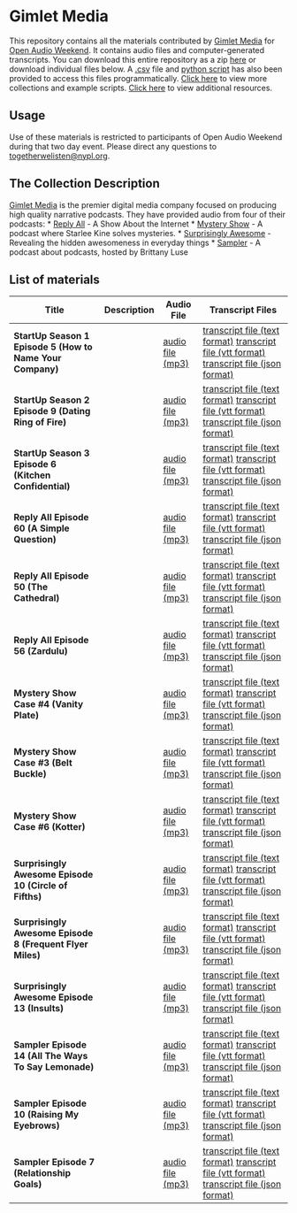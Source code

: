 # Gimlet Media

This repository contains all the materials contributed by [Gimlet Media](https://gimletmedia.com/) for [Open Audio Weekend](https://github.com/nypl-openaudio/start-here). It contains audio files and computer-generated transcripts. You can download this entire repository as a zip [here](https://s3.amazonaws.com/togetherwelisten.nypl.org/data/data-gimlet.zip) or download individual files below. A [.csv](https://github.com/nypl-openaudio/data-gimlet/blob/master/manifest.csv) file and [python script](https://github.com/nypl-openaudio/data-gimlet/blob/master/get_materials.py) has also been provided to access this files programmatically. [Click here](https://github.com/nypl-openaudio/start-here/materials) to view more collections and example scripts. [Click here](https://github.com/nypl-openaudio/start-here#resources) to view additional resources.

## Usage
Use of these materials is restricted to participants of Open Audio Weekend during that two day event. Please direct any questions to [togetherwelisten@nypl.org](mailto:togetherwelisten@nypl.org).

## The Collection Description
[Gimlet Media](https://gimletmedia.com/) is the premier digital media company focused on producing high quality narrative podcasts. They have provided audio from four of their podcasts:
    * [Reply All](https://gimletmedia.com/show/reply-all/) - A Show About the Internet
    * [Mystery Show](https://gimletmedia.com/show/mystery-show/) - A podcast where Starlee Kine solves mysteries.
    * [Surprisingly Awesome](https://gimletmedia.com/show/surprisingly-awesome/) - Revealing the hidden awesomeness in everyday things
    * [Sampler](https://gimletmedia.com/show/sampler/) - A podcast about podcasts, hosted by Brittany Luse

## List of materials
| Title | Description | Audio File | Transcript Files |
|---|---|---|---|
| **StartUp Season 1 Episode 5 (How to Name Your Company)** |  | [audio file (mp3)](https://github.com/nypl-openaudio/data-gimlet/raw/master/audio/su_0105_july_2015_ads.mp3) | [transcript file (text format)](https://github.com/nypl-openaudio/data-gimlet/raw/master/transcripts/text/su_0105_july_2015_ads.text) [transcript file (vtt format)](https://github.com/nypl-openaudio/data-gimlet/raw/master/transcripts/vtt/su_0105_july_2015_ads.vtt) [transcript file (json format)](https://github.com/nypl-openaudio/data-gimlet/raw/master/transcripts/json/su_0105_july_2015_ads.json) |
| **StartUp Season 2 Episode 9 (Dating Ring of Fire)** |  | [audio file (mp3)](https://github.com/nypl-openaudio/data-gimlet/raw/master/audio/su_0209_aug_2015_ads.mp3) | [transcript file (text format)](https://github.com/nypl-openaudio/data-gimlet/raw/master/transcripts/text/su_0209_aug_2015_ads.text) [transcript file (vtt format)](https://github.com/nypl-openaudio/data-gimlet/raw/master/transcripts/vtt/su_0209_aug_2015_ads.vtt) [transcript file (json format)](https://github.com/nypl-openaudio/data-gimlet/raw/master/transcripts/json/su_0209_aug_2015_ads.json) |
| **StartUp Season 3 Episode 6 (Kitchen Confidential)** |  | [audio file (mp3)](https://github.com/nypl-openaudio/data-gimlet/raw/master/audio/startup_kitchen_confidential_with_ads.mp3) | [transcript file (text format)](https://github.com/nypl-openaudio/data-gimlet/raw/master/transcripts/text/startup_kitchen_confidential_with_ads.text) [transcript file (vtt format)](https://github.com/nypl-openaudio/data-gimlet/raw/master/transcripts/vtt/startup_kitchen_confidential_with_ads.vtt) [transcript file (json format)](https://github.com/nypl-openaudio/data-gimlet/raw/master/transcripts/json/startup_kitchen_confidential_with_ads.json) |
| **Reply All Episode 60 (A Simple Question)** |  | [audio file (mp3)](https://github.com/nypl-openaudio/data-gimlet/raw/master/audio/01_60_a_simple_question.mp3) | [transcript file (text format)](https://github.com/nypl-openaudio/data-gimlet/raw/master/transcripts/text/01_60_a_simple_question.text) [transcript file (vtt format)](https://github.com/nypl-openaudio/data-gimlet/raw/master/transcripts/vtt/01_60_a_simple_question.vtt) [transcript file (json format)](https://github.com/nypl-openaudio/data-gimlet/raw/master/transcripts/json/01_60_a_simple_question.json) |
| **Reply All Episode 50 (The Cathedral)** |  | [audio file (mp3)](https://github.com/nypl-openaudio/data-gimlet/raw/master/audio/01_50_the_cathedral.mp3) | [transcript file (text format)](https://github.com/nypl-openaudio/data-gimlet/raw/master/transcripts/text/01_50_the_cathedral.text) [transcript file (vtt format)](https://github.com/nypl-openaudio/data-gimlet/raw/master/transcripts/vtt/01_50_the_cathedral.vtt) [transcript file (json format)](https://github.com/nypl-openaudio/data-gimlet/raw/master/transcripts/json/01_50_the_cathedral.json) |
| **Reply All Episode 56 (Zardulu)** |  | [audio file (mp3)](https://github.com/nypl-openaudio/data-gimlet/raw/master/audio/56_zardulu.mp3) | [transcript file (text format)](https://github.com/nypl-openaudio/data-gimlet/raw/master/transcripts/text/56_zardulu.text) [transcript file (vtt format)](https://github.com/nypl-openaudio/data-gimlet/raw/master/transcripts/vtt/56_zardulu.vtt) [transcript file (json format)](https://github.com/nypl-openaudio/data-gimlet/raw/master/transcripts/json/56_zardulu.json) |
| **Mystery Show Case #4 (Vanity Plate)** |  | [audio file (mp3)](https://github.com/nypl-openaudio/data-gimlet/raw/master/audio/ms_04_iluv911-1115ads-ssremoval-dhv02-mb05.mp3) | [transcript file (text format)](https://github.com/nypl-openaudio/data-gimlet/raw/master/transcripts/text/ms_04_iluv911-1115ads-ssremoval-dhv02-mb05.text) [transcript file (vtt format)](https://github.com/nypl-openaudio/data-gimlet/raw/master/transcripts/vtt/ms_04_iluv911-1115ads-ssremoval-dhv02-mb05.vtt) [transcript file (json format)](https://github.com/nypl-openaudio/data-gimlet/raw/master/transcripts/json/ms_04_iluv911-1115ads-ssremoval-dhv02-mb05.json) |
| **Mystery Show Case #3 (Belt Buckle)** |  | [audio file (mp3)](https://github.com/nypl-openaudio/data-gimlet/raw/master/audio/ms_03_beltbuckle-1115ads-ssremoval-dhv02-mb04.mp3) | [transcript file (text format)](https://github.com/nypl-openaudio/data-gimlet/raw/master/transcripts/text/ms_03_beltbuckle-1115ads-ssremoval-dhv02-mb04.text) [transcript file (vtt format)](https://github.com/nypl-openaudio/data-gimlet/raw/master/transcripts/vtt/ms_03_beltbuckle-1115ads-ssremoval-dhv02-mb04.vtt) [transcript file (json format)](https://github.com/nypl-openaudio/data-gimlet/raw/master/transcripts/json/ms_03_beltbuckle-1115ads-ssremoval-dhv02-mb04.json) |
| **Mystery Show Case #6 (Kotter)** |  | [audio file (mp3)](https://github.com/nypl-openaudio/data-gimlet/raw/master/audio/ms_06_kotter-1115ads-ssremoval-dhv02-mb05.mp3) | [transcript file (text format)](https://github.com/nypl-openaudio/data-gimlet/raw/master/transcripts/text/ms_06_kotter-1115ads-ssremoval-dhv02-mb05.text) [transcript file (vtt format)](https://github.com/nypl-openaudio/data-gimlet/raw/master/transcripts/vtt/ms_06_kotter-1115ads-ssremoval-dhv02-mb05.vtt) [transcript file (json format)](https://github.com/nypl-openaudio/data-gimlet/raw/master/transcripts/json/ms_06_kotter-1115ads-ssremoval-dhv02-mb05.json) |
| **Surprisingly Awesome Episode 10 (Circle of Fifths)** |  | [audio file (mp3)](https://github.com/nypl-openaudio/data-gimlet/raw/master/audio/circle_of_fifths_final.mp3) | [transcript file (text format)](https://github.com/nypl-openaudio/data-gimlet/raw/master/transcripts/text/circle_of_fifths_final.text) [transcript file (vtt format)](https://github.com/nypl-openaudio/data-gimlet/raw/master/transcripts/vtt/circle_of_fifths_final.vtt) [transcript file (json format)](https://github.com/nypl-openaudio/data-gimlet/raw/master/transcripts/json/circle_of_fifths_final.json) |
| **Surprisingly Awesome Episode 8 (Frequent Flyer Miles)** |  | [audio file (mp3)](https://github.com/nypl-openaudio/data-gimlet/raw/master/audio/frequent_flyer_miles_final.mp3) | [transcript file (text format)](https://github.com/nypl-openaudio/data-gimlet/raw/master/transcripts/text/frequent_flyer_miles_final.text) [transcript file (vtt format)](https://github.com/nypl-openaudio/data-gimlet/raw/master/transcripts/vtt/frequent_flyer_miles_final.vtt) [transcript file (json format)](https://github.com/nypl-openaudio/data-gimlet/raw/master/transcripts/json/frequent_flyer_miles_final.json) |
| **Surprisingly Awesome Episode 13 (Insults)** |  | [audio file (mp3)](https://github.com/nypl-openaudio/data-gimlet/raw/master/audio/insults_final_with_ad.mp3) | [transcript file (text format)](https://github.com/nypl-openaudio/data-gimlet/raw/master/transcripts/text/insults_final_with_ad.text) [transcript file (vtt format)](https://github.com/nypl-openaudio/data-gimlet/raw/master/transcripts/vtt/insults_final_with_ad.vtt) [transcript file (json format)](https://github.com/nypl-openaudio/data-gimlet/raw/master/transcripts/json/insults_final_with_ad.json) |
| **Sampler Episode 14 (All The Ways To Say Lemonade)** |  | [audio file (mp3)](https://github.com/nypl-openaudio/data-gimlet/raw/master/audio/smp_e14_draft_2_publishv2_withads.mp3) | [transcript file (text format)](https://github.com/nypl-openaudio/data-gimlet/raw/master/transcripts/text/smp_e14_draft_2_publishv2_withads.text) [transcript file (vtt format)](https://github.com/nypl-openaudio/data-gimlet/raw/master/transcripts/vtt/smp_e14_draft_2_publishv2_withads.vtt) [transcript file (json format)](https://github.com/nypl-openaudio/data-gimlet/raw/master/transcripts/json/smp_e14_draft_2_publishv2_withads.json) |
| **Sampler Episode 10 (Raising My Eyebrows)** |  | [audio file (mp3)](https://github.com/nypl-openaudio/data-gimlet/raw/master/audio/smp_e10_final.mp3) | [transcript file (text format)](https://github.com/nypl-openaudio/data-gimlet/raw/master/transcripts/text/smp_e10_final.text) [transcript file (vtt format)](https://github.com/nypl-openaudio/data-gimlet/raw/master/transcripts/vtt/smp_e10_final.vtt) [transcript file (json format)](https://github.com/nypl-openaudio/data-gimlet/raw/master/transcripts/json/smp_e10_final.json) |
| **Sampler Episode 7 (Relationship Goals)** |  | [audio file (mp3)](https://github.com/nypl-openaudio/data-gimlet/raw/master/audio/smp-07_rk_bnc2.mp3) | [transcript file (text format)](https://github.com/nypl-openaudio/data-gimlet/raw/master/transcripts/text/smp-07_rk_bnc2.text) [transcript file (vtt format)](https://github.com/nypl-openaudio/data-gimlet/raw/master/transcripts/vtt/smp-07_rk_bnc2.vtt) [transcript file (json format)](https://github.com/nypl-openaudio/data-gimlet/raw/master/transcripts/json/smp-07_rk_bnc2.json) |

